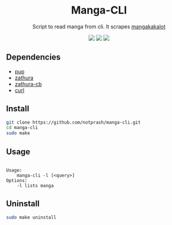 <h1 align="center"> Manga-CLI </h1>
<p align="center">Script to read manga from cli. It scrapes <a href="https://mangakakalot.com/">mangakakalot</a></p>
<p align="center">
  <img src="https://img.shields.io/github/stars/notprash/manga-cli?color=%2388c0d0&logo=github&style=for-the-badge" />
  <img src="https://img.shields.io/github/issues/notprash/manga-cli?color=88c0d0&style=for-the-badge" />
  <img src="https://img.shields.io/maintenance/yes/2022?color=a3be8c&style=for-the-badge" />
</p>

## Dependencies

-   [pup](https://github.com/ericchiang/pup)
-   [zathura](https://github.com/pwmt/zathura)
-   [zathura-cb](https://github.com/pwmt/zathura-cb)
-   [curl](https://curl.se/)

## Install

```bash
git clone https://github.com/notprash/manga-cli.git
cd manga-cli
sudo make
```

## Usage

```

Usage:
	manga-cli -l [<query>]
Options:
	-l lists manga

```

## Uninstall

```bash
sudo make uninstall
```
